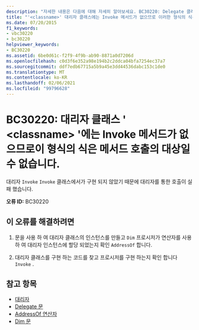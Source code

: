 ```yaml
---
description: "자세한 내용은 다음에 대해 자세히 알아보세요. BC30220: Delegate 클래스 ' <classname> '에 Invoke 메서드가 없으므로이 형식의 식은 메서드 호출의 대상일 수 없습니다."
title: "'<classname>' 대리자 클래스에는 Invoke 메서드가 없으므로 이러한 형식의 식은 프로시저 호출의 대상일 수 없습니다."
ms.date: 07/20/2015
f1_keywords:
- vbc30220
- bc30220
helpviewer_keywords:
- BC30220
ms.assetid: 6be0d61c-f2f9-4f9b-ab90-8871a0d7206d
ms.openlocfilehash: c0d3f6e352a98e194b2c2ddca04bfa7254ec37a7
ms.sourcegitcommit: ddf7edb67715a5b9a45e3dd44536dabc153c1de0
ms.translationtype: MT
ms.contentlocale: ko-KR
ms.lasthandoff: 02/06/2021
ms.locfileid: "99796628"
---
```

# <a name="bc30220-delegate-class-classname-has-no-invoke-method-so-an-expression-of-this-type-cannot-be-the-target-of-a-method-call"></a>BC30220: 대리자 클래스 ' \<classname> '에는 Invoke 메서드가 없으므로이 형식의 식은 메서드 호출의 대상일 수 없습니다.

대리자 `Invoke` `Invoke` 클래스에서가 구현 되지 않았기 때문에 대리자를 통한 호출이 실패 했습니다.

 **오류 ID:** BC30220

## <a name="to-correct-this-error"></a>이 오류를 해결하려면

1. 문을 사용 하 여 대리자 클래스의 인스턴스를 만들고 `Dim` 프로시저가 연산자를 사용 하 여 대리자 인스턴스에 할당 되었는지 확인 `AddressOf` 합니다.

2. 대리자 클래스를 구현 하는 코드를 찾고 프로시저를 구현 하는지 확인 합니다 `Invoke` .

## <a name="see-also"></a>참고 항목

- [대리자](../../programming-guide/language-features/delegates/index.md)
- [Delegate 문](../statements/delegate-statement.md)
- [AddressOf 연산자](../operators/addressof-operator.md)
- [Dim 문](../statements/dim-statement.md)
